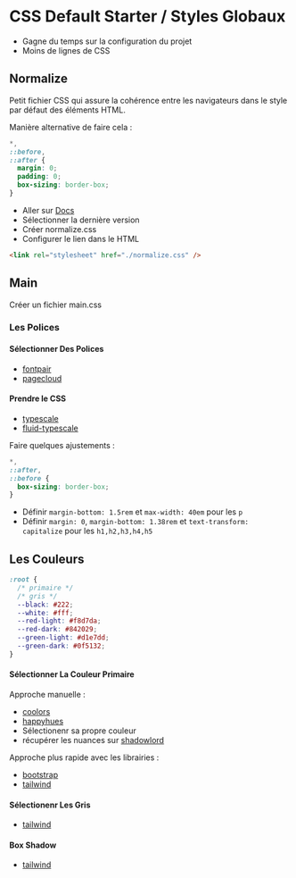 # CSS Default Starter / Styles Globaux

- Gagne du temps sur la configuration du projet
- Moins de lignes de CSS

## Normalize

Petit fichier CSS qui assure la cohérence entre les navigateurs dans le style par défaut des éléments HTML.

Manière alternative de faire cela :

```css
*,
::before,
::after {
  margin: 0;
  padding: 0;
  box-sizing: border-box;
}
```

- Aller sur [Docs ](https://necolas.github.io/normalize.css/)
- Sélectionner la dernière version
- Créer normalize.css
- Configurer le lien dans le HTML

```html
<link rel="stylesheet" href="./normalize.css" />
```

## Main

Créer un fichier main.css

### Les Polices

#### Sélectionner Des Polices

- [fontpair](https://www.fontpair.co/)
- [pagecloud](https://www.pagecloud.com/blog/best-google-fonts-pairings)

#### Prendre le CSS

- [typescale](https://type-scale.com/)
- [fluid-typescale](https://www.fluid-type-scale.com/)

Faire quelques ajustements :

```css
*,
::after,
::before {
  box-sizing: border-box;
}
```

- Définir `margin-bottom: 1.5rem` et `max-width: 40em` pour les `p`
- Définir `margin: 0`, `margin-bottom: 1.38rem` et `text-transform: capitalize` pour les `h1,h2,h3,h4,h5`

## Les Couleurs

```css
:root {
  /* primaire */
  /* gris */
  --black: #222;
  --white: #fff;
  --red-light: #f8d7da;
  --red-dark: #842029;
  --green-light: #d1e7dd;
  --green-dark: #0f5132;
}
```

#### Sélectionner La Couleur Primaire

Approche manuelle :

- [coolors](https://coolors.co/)
- [happyhues](https://www.happyhues.co/)
- Sélectionenr sa propre couleur
- récupérer les nuances sur [shadowlord](https://noeldelgado.github.io/shadowlord/#73fdad)

Approche plus rapide avec les librairies :

- [bootstrap](https://getbootstrap.com/docs/5.0/customize/color/#color-sass-maps)
- [tailwind](https://tailwindcss.com/docs/customizing-colors#color-palette-reference)

#### Sélectionenr Les Gris

- [tailwind](https://tailwindcss.com/docs/customizing-colors#color-palette-reference)

#### Box Shadow

- [tailwind](https://tailwindcss.com/docs/box-shadow)
